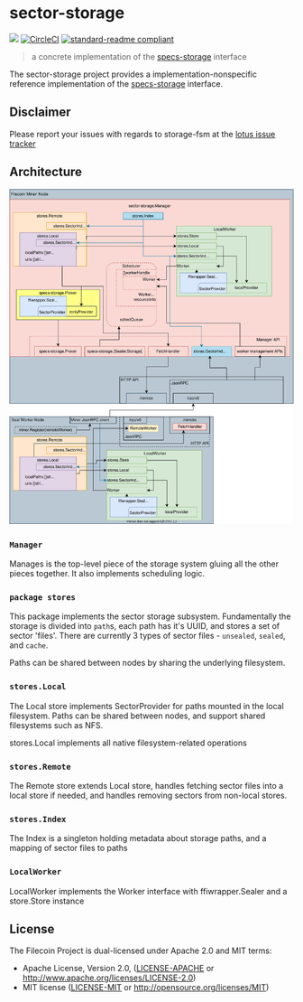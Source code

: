 # sector-storage

[![](https://img.shields.io/badge/made%20by-Protocol%20Labs-blue.svg?style=flat-square)](http://ipn.io)
[![CircleCI](https://circleci.com/gh/filecoin-project/sector-storage.svg?style=svg)](https://circleci.com/gh/filecoin-project/sector-storage)
[![standard-readme compliant](https://img.shields.io/badge/standard--readme-OK-green.svg?style=flat-square)](https://github.com/RichardLitt/standard-readme)

> a concrete implementation of the [specs-storage](https://github.com/filecoin-project/specs-storage) interface

The sector-storage project provides a implementation-nonspecific reference implementation of the [specs-storage](https://github.com/filecoin-project/specs-storage) interface.

## Disclaimer

Please report your issues with regards to storage-fsm at the [lotus issue tracker](https://github.com/filecoin-project/lotus/issues)

## Architecture

![high-level architecture](docs/sector-storage.svg)

### `Manager`

Manages is the top-level piece of the storage system gluing all the other pieces
together. It also implements scheduling logic.

### `package stores`

This package implements the sector storage subsystem. Fundamentally the storage
is divided into `path`s, each path has it's UUID, and stores a set of sector
'files'. There are currently 3 types of sector files - `unsealed`, `sealed`,
and `cache`.

Paths can be shared between nodes by sharing the underlying filesystem.

### `stores.Local`

The Local store implements SectorProvider for paths mounted in the local
filesystem. Paths can be shared between nodes, and support shared filesystems
such as NFS.

stores.Local implements all native filesystem-related operations 

### `stores.Remote`

The Remote store extends Local store, handles fetching sector files into a local
store if needed, and handles removing sectors from non-local stores.

### `stores.Index`

The Index is a singleton holding metadata about storage paths, and a mapping of
sector files to paths

### `LocalWorker`

LocalWorker implements the Worker interface with ffiwrapper.Sealer and a
store.Store instance

## License

The Filecoin Project is dual-licensed under Apache 2.0 and MIT terms:

- Apache License, Version 2.0, ([LICENSE-APACHE](https://github.com/filecoin-project/sector-storage/blob/master/LICENSE-APACHE) or http://www.apache.org/licenses/LICENSE-2.0)
- MIT license ([LICENSE-MIT](https://github.com/filecoin-project/sector-storage/blob/master/LICENSE-MIT) or http://opensource.org/licenses/MIT)

